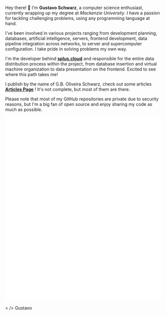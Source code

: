 Hey there! 👋 I'm **Gustavo Schwarz**, a computer science enthusiast, currently wrapping up my degree at _Mackenzie University_. I have a passion for tackling challenging problems, using any programming language at hand.

I've been involved in various projects ranging from development planning, databases, artificial intelligence, servers, frontend development, data pipeline integration across networks, to server and supercomputer configuration. I take pride in solving problems my own way.

I'm the developer behind [**splus.cloud**](https://splus.cloud) and responsible for the entire data distribution process within the project, from database insertion and virtual machine organization to data presentation on the frontend. Excited to see where this path takes me!

I publish by the name of G.B. Oliveira Schwarz, check out some articles [**Articles Page**](https://scholar.google.com/citations?user=vNFxZG8AAAAJ&hl=pt-BR) ! It's not complete, but most of them are there. 

Please note that most of my GitHub repositories are private due to security reasons, but I'm a big fan of open source and enjoy sharing my code as much as possible.

[![Github Stats](https://raw.githubusercontent.com/schwarzam/github-stats/master/generated/overview.svg) ![Most Used Languages](https://raw.githubusercontent.com/schwarzam/github-stats/master/generated/languages.svg)](https://github-readme-streak-stats.herokuapp.com/?user=schwarzam&theme=tokyonight)

< /> 
Gustavo
